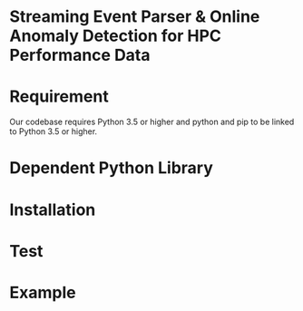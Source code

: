 # Streaming Event Parser & Online Anomaly Detection for HPC Performance Data

# Requirement
Our codebase requires Python 3.5 or higher and python and pip to be linked to Python 3.5 or higher.

# Dependent Python Library

# Installation

# Test

# Example
